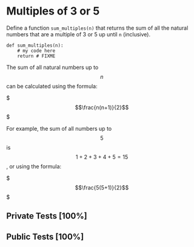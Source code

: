 # Multiples of 3 or 5

Define a function `sum_multiples(n)` that returns the sum of all the natural numbers that are a multiple of 3 or 5 up until `n` (inclusive).



```
def sum_multiples(n):
    # my code here
    return # FIXME

```

The sum of all natural numbers up to $$n$$ can be calculated using the formula:


$$$\frac{n(n+1)}{2}$$$


For example, the sum of all numbers up to $$5$$ is $$1+2+3+4+5=15$$, or using the formula:


$$$\frac{5(5+1)}{2}$$$



## Private Tests [100%]

## Public Tests [100%]
